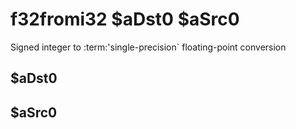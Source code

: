 # f32fromi32 $aDst0 $aSrc0

Signed integer to :term:\'single-precision\` floating-point conversion


## $aDst0

## $aSrc0

